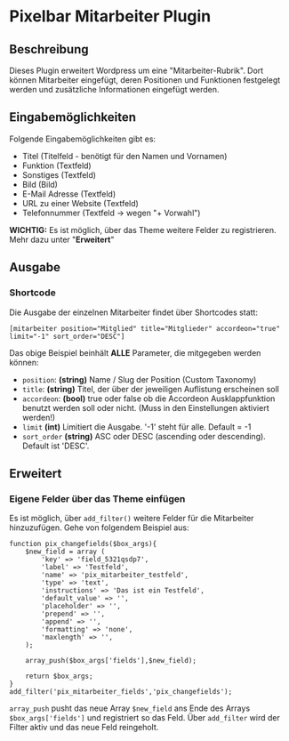 # Pixelbar Mitarbeiter Plugin

## Beschreibung
Dieses Plugin erweitert Wordpress um eine "Mitarbeiter-Rubrik". Dort können Mitarbeiter eingefügt, deren Positionen und Funktionen festgelegt werden und zusätzliche Informationen eingefügt werden.

## Eingabemöglichkeiten
Folgende Eingabemöglichkeiten gibt es:
 * Titel (Titelfeld - benötigt für den Namen und Vornamen)
 * Funktion (Textfeld)
 * Sonstiges (Textfeld)
 * Bild (Bild)
 * E-Mail Adresse (Textfeld)
 * URL zu einer Website (Textfeld)
 * Telefonnummer (Textfeld -> wegen "+ Vorwahl")
 
__WICHTIG:__ Es ist möglich, über das Theme weitere Felder zu registrieren. Mehr dazu unter "__Erweitert__"
 
## Ausgabe
### Shortcode
Die Ausgabe der einzelnen Mitarbeiter findet über Shortcodes statt:

`[mitarbeiter position="Mitglied" title="Mitglieder" accordeon="true" limit="-1" sort_order="DESC"]`

Das obige Beispiel beinhält __ALLE__ Parameter, die mitgegeben werden können:
 * `position`: __(string)__ Name / Slug der Position (Custom Taxonomy)
 * `title`: __(string)__ Titel, der über der jeweiligen Auflistung erscheinen soll
 * `accordeon`: __(bool)__ true oder false ob die Accordeon Ausklappfunktion benutzt werden soll oder nicht. (Muss in den Einstellungen aktiviert werden!)
 * `limit` __(int)__ Limitiert die Ausgabe. '-1' steht für alle. Default = -1
 * `sort_order` __(string)__ ASC oder DESC (ascending oder descending). Default ist 'DESC'.
 
## Erweitert
### Eigene Felder über das Theme einfügen
Es ist möglich, über `add_filter()` weitere Felder für die Mitarbeiter hinzuzufügen. Gehe von folgendem Beispiel aus:

```
function pix_changefields($box_args){	
	$new_field = array (
		'key' => 'field_5321qsdp7',
		'label' => 'Testfeld',
		'name' => 'pix_mitarbeiter_testfeld',
		'type' => 'text',
		'instructions' => 'Das ist ein Testfeld',
		'default_value' => '',
		'placeholder' => '',
		'prepend' => '',
		'append' => '',
		'formatting' => 'none',
		'maxlength' => '',
	);
				
	array_push($box_args['fields'],$new_field);
	
	return $box_args;
}
add_filter('pix_mitarbeiter_fields','pix_changefields');
```

`array_push` pusht das neue Array `$new_field` ans Ende des Arrays `$box_args['fields']` und registriert so das Feld.
Über `add_filter` wird der Filter aktiv und das neue Feld reingeholt.
